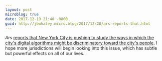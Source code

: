 ```yaml
---
layout: post
microblog: true
date: 2017-12-19 21:40 -0800
guid: http://jbwhaley.micro.blog/2017/12/20/ars-reports-that.html
---
```

*Ars* [reports that New York City is pushing to study the ways in which the city's digital algorithms might be discriminatory toward the city's people](https://arstechnica.com/tech-policy/2017/12/new-york-city-moves-to-create-accountability-for-algorithms/). I hope more jurisdictions will begin looking into this issue, which has subtle but powerful effects on all of our lives.
